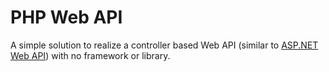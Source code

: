 # PHP Web API

A simple solution to realize a controller based Web API (similar to [ASP.NET Web API](https://dotnet.microsoft.com/apps/aspnet/apis)) with no framework or library.

